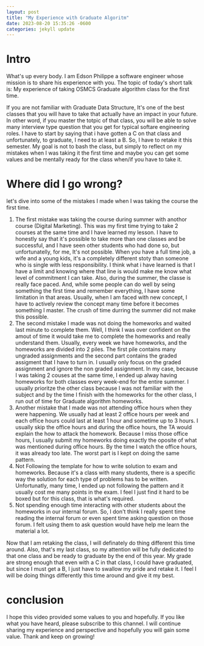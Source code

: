 ```yaml
---
layout: post
title: "My Experience with Graduate Algoritm"
date: 2023-08-20 15:35:26 -0600
categories: jekyll update
---
```


# Intro
What's up every body. I am Edson Philippe a software engineer whose mission is to share his experience with you. The topic of today's 
short talk is: My experience of taking OSMCS Graduate algorithm class for the first time.

If you are not familiar with Graduate Data Structure, It's one of the best classes that you will have to take that actually have an impact in your future. In other word, if you master the totpic of that class, you will be able to solve many interview type question that you get for typical softare engineering roles. I have to start by saying that i have gotten a C on that class and unfortunately, to graduate, I need to at least a B. So, I have to retake it this semester. My goal is not 
to bash the class, but simply to reflect on my mistakes when I was taking it the first time and maybe you can get some values and be mentally ready for the class when/if you have to take it. 

# Where did I go wrong?
let's dive into some of the mistakes I made when I was taking the course the first time.
1. The first mistake was taking the course during summer with anothor course (Digital Marketing). This was my first time trying to take 2 courses at the same time and I have learned my lesson. I have to honestly say that it's possible to take more than one classes and be successful, and I have seen other students who had done so, but unfortunatelly, for me, It's not possible. When you have a full time job, a wife and a young kids, it's a completely different stoty than someone who is single with less responsibility. I think what i have learned is that I have a limit and knowing where that line is would make me know what level of commitment I can take. Also, during the summer, the classe is really face paced. And, while some people can do well by seing something the first time and remember everything, I have some limitation in that areas. Usually, when I am faced with new concept, I have to actively review the concept many time before it becomes something I master. The crush of time durring the summer did not make this possible.
2. The second mistake I made was not doing the homeworks and waited last minute to complete them. Well, I think I was over confident on the amout of time it would take me to complete the homeworks and really understand them. Usually, every week we have homeworks, and the homeworks are divided into 2 piles. The first pile contains many ungraded assignments and the second part contains the graded assigment that I have to turn in. I usually only focus on the graded assignment and ignore the non graded assignment. In my case, because I was taking 2 couses at the same time, I ended up alway having homeworks for both classes every week-end for the entire summer. I usually prioritze the other class because I was not familiar with the subject and by the time I finish with the homeworks for the other class, I run out of time for Graduate algorithm homeworks.
3. Another mistake that I made was not attending office hours when they were happening. We usually had at least 2 office hours per week and each office hours could last at least 1 hour and sometime up to 3 hours. I usually skip the office hours and during the office hours, the TA would explain the how to attack the homework. Because I miss those office hours, I usually submit my homeworks doing exactly the oposite of what was mentioned during office hours. By the time I watch the office hours, it was already too late. The worst part is I kept on doing the same pattern.
4. Not Following the template for how to write solution to exam and homeworks. Because it's a class with many students, there is a specific way the solution for each type of problems has to be written. Unfortunatly, many time, I ended up not following the pattern and it usually cost me many points in  the exam. I feel I just find it hard to be boxed but for this class, that is what's required.
5. Not spending enough time interacting with other students about the homeworks in our internal forum. So, I don't think I really spent time reading the internal forum or even spent time asking question on those forum. I felt using them to ask question would have help me learn the material a lot.

Now that I am retaking the class, I will definately do thing different this time around. Also, that's my last class, so my attention will be fully dedicated to that one class and be ready to graduate by the end of this year. My grade are strong enough that even with a C in that class, I could have graduated, but since I must get a B, I just have to swallow my pride and retake it. I feel I will be doing things differently this time around and give it my best. 

# conclusion
I hope this video provided some values to you and hopefully. If you like what you have heard, please subscribe to this channel. I will continue sharing my experience and perspective and hopefully you will gain some value. Thank and keep on growing!
